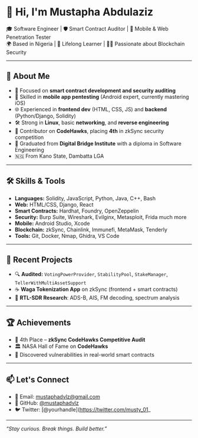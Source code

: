 # 👋 Hi, I'm Mustapha Abdulaziz

🎓 Software Engineer | 🛡️ Smart Contract Auditor | 📱 Mobile & Web Penetration Tester  
🌍 Based in Nigeria | 🧠 Lifelong Learner | 🧑‍💻 Passionate about Blockchain Security

---

## 💼 About Me

- 🔐 Focused on **smart contract development and security auditing**  
- 📲 Skilled in **mobile app pentesting** (Android expert, currently mastering iOS)  
- 🌐 Experienced in **frontend dev** (HTML, CSS, JS) and **backend** (Python/Django, Solidity)  
- 🛠️ Strong in **Linux**, basic **networking**, and **reverse engineering**
- 🧪 Contributor on **CodeHawks**, placing **4th** in zkSync security competition
- 📜 Graduated from **Digital Bridge Institute** with a diploma in Software Engineering
- 🇳🇬 From Kano State, Dambatta LGA

---

## 🛠️ Skills & Tools

- **Languages:** Solidity, JavaScript, Python, Java, C++, Bash
- **Web:** HTML/CSS, Django, React
- **Smart Contracts:** Hardhat, Foundry, OpenZeppelin
- **Security:** Burp Suite, Wireshark, Evilginx, Metasploit, Frida much more
- **Mobile:** Android Studio, Xcode
- **Blockchain:** zkSync, Chainlink, Immunefi, MetaMask, Tenderly
- **Tools:** Git, Docker, Nmap, Ghidra, VS Code

---

## 🧪 Recent Projects

- 🔍 **Audited:** `VotingPowerProvider`, `StabilityPool`, `StakeManager`, `TellerWithMultiAssetSupport`
- ☕ **Waga Tokenization App** on zkSync (frontend + smart contracts)
- 📡 **RTL-SDR Research**: ADS-B, AIS, FM decoding, spectrum analysis

---

## 🏆 Achievements

- 🥇 4th Place – **zkSync CodeHawks Competitive Audit**
- 🏛️ NASA Hall of Fame on **CodeHawks**
- 🧪 Discovered vulnerabilities in real-world smart contracts

---

## 📫 Let's Connect

- 💌 Email: mustaphadvlz@gmail.com  
- 🐙 GitHub: [@mustaphadvlz](https://github.com/mustaphaabdulazizdambatta)  
- 🐦 Twitter: [@yourhandle](https://twitter.com/musty_01_

---

_“Stay curious. Break things. Build better.”_
